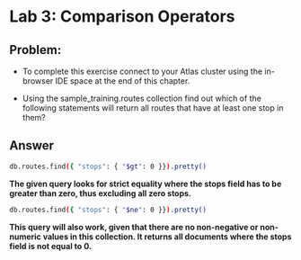 # Lab 3: Comparison Operators

## Problem:
- To complete this exercise connect to your Atlas cluster using the in-browser IDE space at the end of this chapter.

- Using the sample_training.routes collection find out which of the following statements will return all routes that have at least one stop in them?

## Answer
```bash
db.routes.find({ "stops": { "$gt": 0 }}).pretty()
```
**The given query looks for strict equality where the stops field has to be greater than zero, thus excluding all zero stops.**

```bash
db.routes.find({ "stops": { "$ne": 0 }}).pretty()
```
**This query will also work, given that there are no non-negative or non- numeric values in this collection. It returns all documents where the stops field is not equal to 0.**
